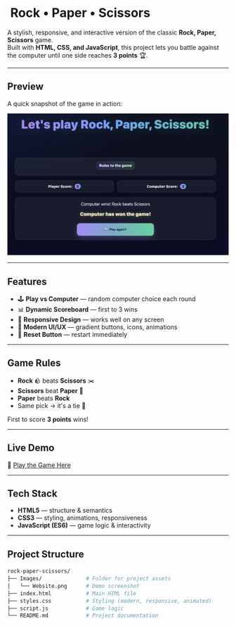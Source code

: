 # ​ Rock • Paper • Scissors

A stylish, responsive, and interactive version of the classic **Rock, Paper, Scissors** game.  
Built with **HTML, CSS, and JavaScript**, this project lets you battle against the computer until one side reaches **3 points** 🏆.  

---

##  Preview

A quick snapshot of the game in action:

![Demo Screenshot](Images/Website.png)

---

##  Features
- 🕹️ **Play vs Computer** — random computer choice each round  
- 📊 **Dynamic Scoreboard** — first to 3 wins  
- 📱 **Responsive Design** — works well on any screen  
- 🎨 **Modern UI/UX** — gradient buttons, icons, animations  
- 🔄 **Reset Button** — restart immediately  

---

##  Game Rules
- **Rock** 🪨 beats **Scissors** ✂️  
- **Scissors** beat **Paper** 📄  
- **Paper** beats **Rock**  
- Same pick → it's a tie 🤝  

First to score **3 points** wins!

---

##  Live Demo  
🔗 [Play the Game Here](http://127.0.0.1:5500/Rock_Paper_Scissor/index.html)

---

##  Tech Stack
- **HTML5** — structure & semantics  
- **CSS3** — styling, animations, responsiveness  
- **JavaScript (ES6)** — game logic & interactivity  

---

##  Project Structure
```bash
rock-paper-scissors/
├── Images/              # Folder for project assets
│   └── Website.png      # Demo screenshot
├── index.html           # Main HTML file
├── styles.css           # Styling (modern, responsive, animated)
├── script.js            # Game logic
└── README.md            # Project documentation
